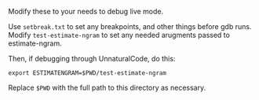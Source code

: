 Modify these to your needs to debug live mode.

Use `setbreak.txt` to set any breakpoints, and other things before gdb
runs. Modify `test-estimate-ngram` to set any needed arugments passed to
estimate-ngram.

Then, if debugging through UnnaturalCode, do this:

    export ESTIMATENGRAM=$PWD/test-estimate-ngram

Replace `$PWD` with the full path to this directory as necessary.
